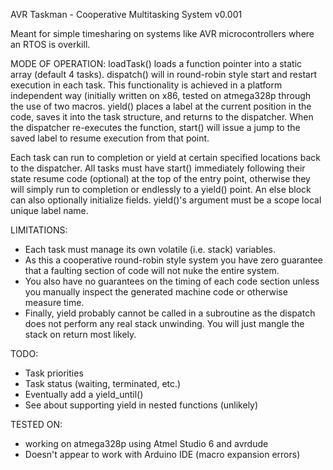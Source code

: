 AVR Taskman - Cooperative Multitasking System v0.001

Meant for simple timesharing on systems like AVR microcontrollers
where an RTOS is overkill.

MODE OF OPERATION:
loadTask() loads a function pointer into a static array (default 4 tasks).
dispatch() will in round-robin style start and restart execution in each task.
This functionality is achieved in a platform independent way (initially written on x86, tested on atmega328p
through the use of two macros. yield() places a label at the current position in the code, saves it into the task
structure, and returns to the dispatcher. When the dispatcher re-executes the function, start() will issue a jump to the
saved label to resume execution from that point.

Each task can run to completion or yield at certain specified locations back to the dispatcher.
All tasks must have start() immediately following their state resume code (optional) at the top of the entry point,
otherwise they will simply run to completion or endlessly to a yield() point.
An else block can also optionally initialize fields.
yield()'s argument must be a scope local unique label name.

LIMITATIONS:
- Each task must manage its own volatile (i.e. stack) variables.
- As this a cooperative round-robin style system you have zero guarantee 
  that a faulting section of code will not nuke the entire system.
- You also have no guarantees on the timing of each code section unless you 
  manually inspect the generated machine code or otherwise measure time.
- Finally, yield probably cannot be called in a subroutine as the dispatch does 
  not perform any real stack unwinding. You will just mangle the stack on return most likely.
  
TODO:
- Task priorities
- Task status (waiting, terminated, etc.)
- Eventually add a yield_until()
- See about supporting yield in nested functions (unlikely)

TESTED ON:
- working on atmega328p using Atmel Studio 6 and avrdude
- Doesn't appear to work with Arduino IDE (macro expansion errors)

